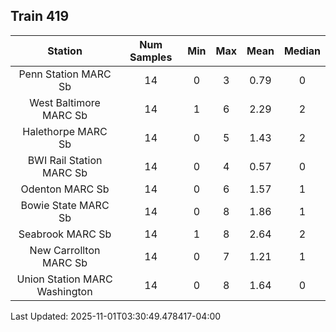 ## Train 419

| Station | Num Samples | Min | Max | Mean | Median |
| :-----: | :---------: | :-: | :-: | :--: | :----: |
| Penn Station MARC Sb | 14 | 0 | 3 | 0.79 | 0 |
| West Baltimore MARC Sb | 14 | 1 | 6 | 2.29 | 2 |
| Halethorpe MARC Sb | 14 | 0 | 5 | 1.43 | 2 |
| BWI Rail Station MARC Sb | 14 | 0 | 4 | 0.57 | 0 |
| Odenton MARC Sb | 14 | 0 | 6 | 1.57 | 1 |
| Bowie State MARC Sb | 14 | 0 | 8 | 1.86 | 1 |
| Seabrook MARC Sb | 14 | 1 | 8 | 2.64 | 2 |
| New Carrollton MARC Sb | 14 | 0 | 7 | 1.21 | 1 |
| Union Station MARC Washington | 14 | 0 | 8 | 1.64 | 0 |


Last Updated: 2025-11-01T03:30:49.478417-04:00